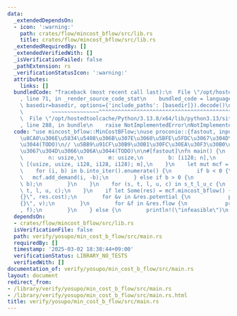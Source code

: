 ```yaml
---
data:
  _extendedDependsOn:
  - icon: ':warning:'
    path: crates/flow/mincost_bflow/src/lib.rs
    title: crates/flow/mincost_bflow/src/lib.rs
  _extendedRequiredBy: []
  _extendedVerifiedWith: []
  _isVerificationFailed: false
  _pathExtension: rs
  _verificationStatusIcon: ':warning:'
  attributes:
    links: []
  bundledCode: "Traceback (most recent call last):\n  File \"/opt/hostedtoolcache/Python/3.13.8/x64/lib/python3.13/site-packages/onlinejudge_verify/documentation/build.py\"\
    , line 71, in _render_source_code_stat\n    bundled_code = language.bundle(stat.path,\
    \ basedir=basedir, options={'include_paths': [basedir]}).decode()\n          \
    \         ~~~~~~~~~~~~~~~^^^^^^^^^^^^^^^^^^^^^^^^^^^^^^^^^^^^^^^^^^^^^^^^^^^^^^^^^^^^^^^^^^\n\
    \  File \"/opt/hostedtoolcache/Python/3.13.8/x64/lib/python3.13/site-packages/onlinejudge_verify/languages/rust.py\"\
    , line 288, in bundle\n    raise NotImplementedError\nNotImplementedError\n"
  code: "use mincost_bflow::MinCostBFlow;\nuse proconio::{fastout, input};\n\n// capacity\u304C\
    \u8CA0\u306E\u5834\u5408\u306B\u307E\u3060\u5BFE\u5FDC\u3067\u304D\u3066\u306A\
    \u3044(TODO)\n// \u5BB9\u91CF\u30B9\u30B1\u30FC\u30EA\u30F3\u30B0\u3082\u307E\u3060\
    \u3067\u304D\u3066\u306A\u3044(TODO)\n\n#[fastout]\nfn main() {\n    input! {\n\
    \        n: usize,\n        m: usize,\n        b: [i128; n],\n        s_t_l_u_c:\
    \ [(usize, usize, i128, i128, i128); m],\n    }\n    let mut mcf = MinCostBFlow::new(n);\n\
    \    for (i, b) in b.into_iter().enumerate() {\n        if b < 0 {\n         \
    \   mcf.add_demand(i, -b);\n        } else if b > 0 {\n            mcf.add_supply(i,\
    \ b);\n        }\n    }\n    for (s, t, l, u, c) in s_t_l_u_c {\n        mcf.add_edge(s,\
    \ t, l, u, c);\n    }\n    if let Some(res) = mcf.mincost_bflow() {\n        println!(\"\
    {}\", res.cost);\n        for &v in &res.potential {\n            println!(\"\
    {}\", v);\n        }\n        for &f in &res.flow {\n            println!(\"{}\"\
    , f);\n        }\n    } else {\n        println!(\"infeasible\")\n    }\n}\n"
  dependsOn:
  - crates/flow/mincost_bflow/src/lib.rs
  isVerificationFile: false
  path: verify/yosupo/min_cost_b_flow/src/main.rs
  requiredBy: []
  timestamp: '2025-03-02 18:38:44+09:00'
  verificationStatus: LIBRARY_NO_TESTS
  verifiedWith: []
documentation_of: verify/yosupo/min_cost_b_flow/src/main.rs
layout: document
redirect_from:
- /library/verify/yosupo/min_cost_b_flow/src/main.rs
- /library/verify/yosupo/min_cost_b_flow/src/main.rs.html
title: verify/yosupo/min_cost_b_flow/src/main.rs
---
```

